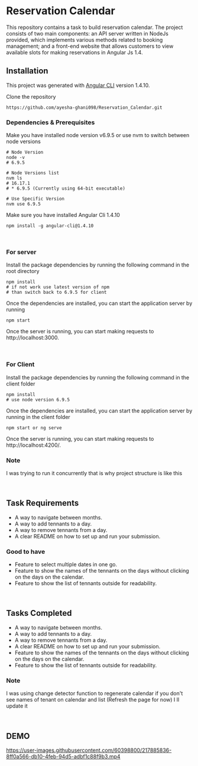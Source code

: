 # Reservation Calendar

This repository contains a task to build reservation calendar. The project consists of two main components: an API server written in NodeJs provided, which implements various methods related to booking management; and a front-end website that allows customers to view available slots for making reservations in Angular Js 1.4.
<br/>

## Installation

This project was generated with [Angular CLI](https://github.com/angular/angular-cli) version 1.4.10.

Clone the repository

```
https://github.com/ayesha-ghani098/Reservation_Calendar.git
```

### Dependencies & Prerequisites

Make you have installed node version v6.9.5
or use nvm to switch between node versions

```
# Node Version
node -v
# 6.9.5

# Node Versions list
nvm ls
# 16.17.1
# * 6.9.5 (Currently using 64-bit executable)

# Use Specific Version
nvm use 6.9.5
```

Make sure you have installed Angular Cli 1.4.10

```
npm install -g angular-cli@1.4.10
```
<br/>

### For server
Install the package dependencies by running the following command in the root directory
```
npm install
# if not work use latest version of npm 
# than switch back to 6.9.5 for client
```
Once the dependencies are installed, you can start the application server by running
```
npm start
```
Once the server is running, you can start making requests to http://localhost:3000.

<br/>

### For Client
Install the package dependencies by running the following command in the client folder
```
npm install
# use node version 6.9.5
```
Once the dependencies are installed, you can start the application server by running in the client folder
```
npm start or ng serve
```
Once the server is running, you can start making requests to http://localhost:4200/.
### Note

I was trying to run it concurrently that is why project structure is like this

<br/>

## Task Requirements
- A way to navigate between months.
- A way to add tennants to a day.
- A way to remove tennants from a day.
- A clear README on how to set up and run your submission.

### Good to have

- Feature to select multiple dates in one go.
- Feature to show the names of the tennants on the days without clicking on the days on the calendar.
- Feature to show the list of tennants outside for readability.

<br/>

## Tasks Completed
- A way to navigate between months.
- A way to add tennants to a day.
- A way to remove tennants from a day.
- A clear README on how to set up and run your submission.
- Feature to show the names of the tennants on the days without clicking on the days on the calendar.
- Feature to show the list of tennants outside for readability.

### Note

I was using change detector function to regenerate calendar if you don't see names of tenant on calendar and list (Refresh the page for now)
I ll update it

<br/>

## DEMO

https://user-images.githubusercontent.com/60398800/217885836-8ff0a566-db10-4feb-94d5-adbf1c88f9b3.mp4

